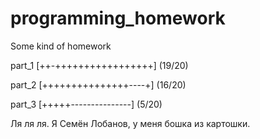 # programming_homework
Some kind of homework

part_1
[++-+++++++++++++++++] (19/20)

part_2
[+++++++++++++++----+] (16/20)

part_3
[+++++---------------] (5/20)

Ля ля ля. Я Семён Лобанов, у меня бошка из картошки.